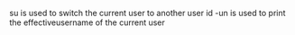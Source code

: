 su is used to switch the current user to another user
id -un is used to print the effectiveusername of the current user

